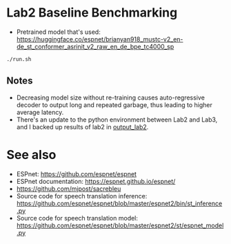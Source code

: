 # Lab2 Baseline Benchmarking

- Pretrained model that's
  used: https://huggingface.co/espnet/brianyan918_mustc-v2_en-de_st_conformer_asrinit_v2_raw_en_de_bpe_tc4000_sp

```bash
./run.sh
```

## Notes

- Decreasing model size without re-training causes auto-regressive decoder to output long and repeated garbage,
  thus leading to higher average latency.
- There's an update to the python environment between Lab2 and Lab3, and I backed up results of lab2
  in [output_lab2](output_lab2).

# See also

- ESPnet: https://github.com/espnet/espnet
- ESPnet documentation: https://espnet.github.io/espnet/
- https://github.com/mjpost/sacrebleu
- Source code for speech translation inference: https://github.com/espnet/espnet/blob/master/espnet2/bin/st_inference.py
- Source code for speech translation model: https://github.com/espnet/espnet/blob/master/espnet2/st/espnet_model.py
